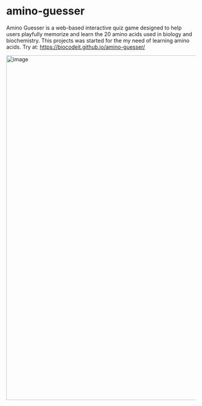 # amino-guesser
Amino Guesser is a web-based interactive quiz game designed to help users playfully memorize and learn the 20 amino acids used in biology and biochemistry.
This projects was started for the my need of learning amino acids.
Try at: https://biocodeit.github.io/amino-guesser/

<img width="1206" height="917" alt="image" src="https://github.com/user-attachments/assets/74d2ea6d-1b18-4e7a-80e4-3a164ae96ebd" />

